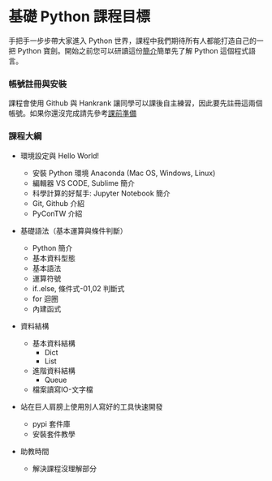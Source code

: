 # 基礎 Python 課程目標

手把手一步步帶大家進入 Python 世界，課程中我們期待所有人都能打造自己的一把 Python 寶劍。開始之前您可以研讀這份[簡介](intro.md)簡單先了解 Python 這個程式語言。


### 帳號註冊與安裝

課程會使用 Github 與 Hankrank 讓同學可以課後自主練習，因此要先註冊這兩個帳號。如果你還沒完成請先參考[課前準備](課前準備.md)


### 課程大綱

+ 環境設定與 Hello World!
    + 安裝 Python 環境 Anaconda (Mac OS, Windows, Linux) 
    + 編輯器 VS CODE, Sublime 簡介
    + 科學計算的好幫手: Jupyter Notebook 簡介
    + Git, Github 介紹
    + PyConTW 介紹
    
+ 基礎語法（基本運算與條件判斷）
    + Python 簡介
    + 基本資料型態
    + 基本語法
    + 運算符號
    + if..else, 條件式-01,02 判斷式 
    + for 迴圈
    + 內建函式
    
+ 資料結構
    + 基本資料結構
        + Dict
        + List
    + 進階資料結構
        + Queue
    + 檔案讀寫IO-文字檔

+ 站在巨人肩膀上使用別人寫好的工具快速開發
    + pypi 套件庫
    + 安裝套件教學

+ 助教時間
    + 解決課程沒理解部分
